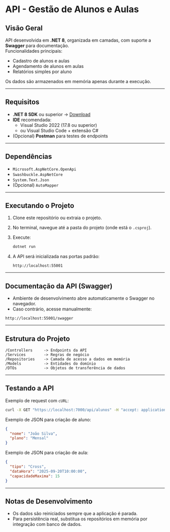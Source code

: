 # API - Gestão de Alunos e Aulas

## Visão Geral
API desenvolvida em **.NET 8**, organizada em camadas, com suporte a **Swagger** para documentação.  
Funcionalidades principais:
- Cadastro de alunos e aulas
- Agendamento de alunos em aulas
- Relatórios simples por aluno

Os dados são armazenados em memória apenas durante a execução.

---

## Requisitos

- **.NET 8 SDK** ou superior → [Download](https://dotnet.microsoft.com/download/dotnet/8.0)  
- **IDE** recomendada:
  - Visual Studio 2022 (17.8 ou superior)
  - ou Visual Studio Code + extensão C#
- (Opcional) **Postman** para testes de endpoints

---

## Dependências

- `Microsoft.AspNetCore.OpenApi`
- `Swashbuckle.AspNetCore`
- `System.Text.Json`
- (Opcional) `AutoMapper`

---

## Executando o Projeto

1. Clone este repositório ou extraia o projeto.
2. No terminal, navegue até a pasta do projeto (onde está o `.csproj`).
3. Execute:

   ```bash
   dotnet run
   ```

4. A API será inicializada nas portas padrão:

   ```
   http://localhost:55001
   ```

---

## Documentação da API (Swagger)

- Ambiente de desenvolvimento abre automaticamente o Swagger no navegador.
- Caso contrário, acesse manualmente:

```
http://localhost:55001/swagger
```

---

## Estrutura do Projeto

```
/Controllers     -> Endpoints da API
/Services        -> Regras de negócio
/Repositories    -> Camada de acesso a dados em memória
/Models          -> Entidades do domínio
/DTOs            -> Objetos de transferência de dados
```

---

## Testando a API

Exemplo de request com `cURL`:

```bash
curl -X GET "https://localhost:7000/api/alunos" -H "accept: application/json"
```

Exemplo de JSON para criação de aluno:

```json
{
  "nome": "João Silva",
  "plano": "Mensal"
}
```

Exemplo de JSON para criação de aula:

```json
{
  "tipo": "Cross",
  "dataHora": "2025-09-20T10:00:00",
  "capacidadeMaxima": 15
}
```

---

## Notas de Desenvolvimento

- Os dados são reiniciados sempre que a aplicação é parada.
- Para persistência real, substitua os repositórios em memória por integração com banco de dados.
